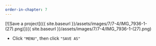 ```yaml
---
order-in-chapter: 7
---
```


[![Save a project]({{ site.baseurl }}/assets/images/7/7-4/IMG_7936-1-(27).png)]({{
site.baseurl }}/assets/images/7/7-4/IMG_7936-1-(27).png)

- Click `"MENU"`, then click `"SAVE AS"`

